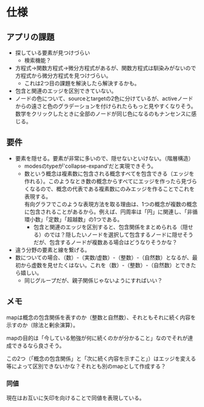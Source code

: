 # 仕様

## アプリの課題

- 探している要素が見つけづらい
  - 検索機能？
- 方程式→関数方程式→微分方程式があるが、関数方程式は馴染みがないので方程式から微分方程式を見つけづらい。
  - これは2つ目の課題を解決したら解決するかも。
- 包含と関連のエッジを区別できていない。
- ノードの色について、sourceとtargetの2色に分けているが、activeノードからの遠さと色のグラデーションを付けられたらもっと見やすくなりそう。数学をクリックしたときに全部のノードが同じ色になるのもナンセンスに感じる。

## 要件

- 要素を隠せる。要素が非常に多いので、隠せないといけない。（階層構造）
  - modesのtypeが'collapse-expand'だと実現できそう。
  - 数という概念は複素数に包含される概念すべてを包含できる（エッジを作れる）。このようなとき数の概念からすべてにエッジを作ったら見づらくなるので、概念の代表である複素数にのみエッジを作ることでこれを表現する。  
  有向グラフでこのような表現方法を取る理由は、1つの概念が複数の概念に包含されることがあるから。例えば、円周率は「円」に関連し、「非循環小数」「定数」「超越数」の1つである。
    - 包含と関連のエッジを区別すると、包含関係をまとめられる（隠せる）のでは？隠したいノードを選択して包含するノードに隠せそうだが、包含するノードが複数ある場合はどうなりそうかな？
- 違う分野の要素と線を繋げる。
- 数についての場合、（数）-（実数/虚数）-（整数）-（自然数）となるが、最初から虚数を見せたくはない。これを（数）-（整数）-（自然数）とできたら嬉しい。
  - 同じグループだが、親子関係じゃないようにすればいい？

## メモ

mapは概念の包含関係を表すのか（整数と自然数）、それともそれに続く内容を示すのか（除法と剰余演算）。  

mapの目的は「今している勉強が何に続くのかが分かること」なのでそれが達成できるなら良さそう。  

この2つ（「概念の包含関係」と「次に続く内容を示すこと」）はエッジを変える等によって区別できないかな？それとも別のmapとして作成する？  

### 同値

現在はお互いに矢印を向けることで同値を表現している。
